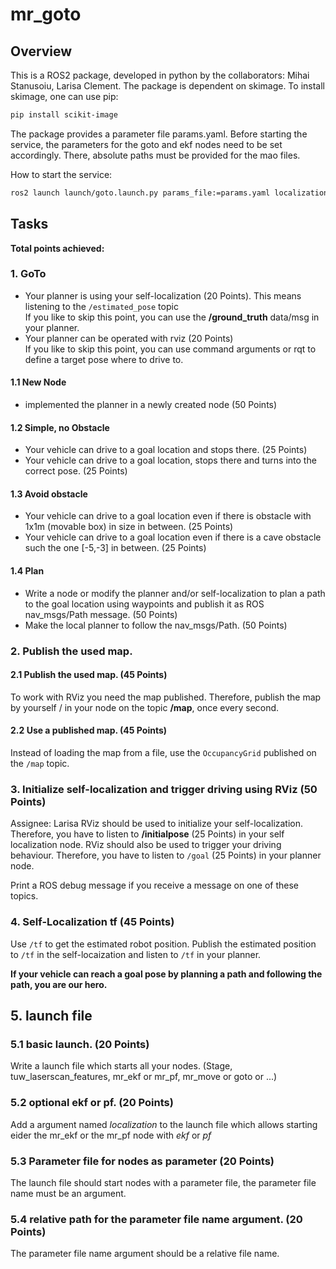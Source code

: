 # mr_goto
## Overview
This is a ROS2 package, developed in python by the collaborators: Mihai Stanusoiu, Larisa Clement.
The package is dependent on skimage. To install skimage, one can use pip:
```sh
pip install scikit-image
```
The package provides a parameter file params.yaml. Before starting the service, the parameters for the goto and ekf nodes need to be set accordingly. There, absolute paths must be provided for the mao files.

How to start the service:
```sh
ros2 launch launch/goto.launch.py params_file:=params.yaml localization:=pf
```

## Tasks

**Total points achieved:**

### 1. GoTo

- Your planner is using your self-localization (20 Points). This means listening to the `/estimated_pose` topic  <br>If you like to skip this point, you can use the **/ground_truth** data/msg in your planner.
- Your planner can be operated with rviz (20 Points) <br>If you like to skip this point, you can use command arguments or rqt to define a target pose where to drive to.

#### 1.1 New Node

- implemented the planner in a newly created node (50 Points)

#### 1.2 Simple, no Obstacle

- Your vehicle can drive to a goal location and stops there. (25 Points)
- Your vehicle can drive to a goal location, stops there and turns into the correct pose. (25 Points)

#### 1.3 Avoid obstacle

- Your vehicle can drive to a goal location even if there is obstacle with 1x1m (movable box) in size in between. (25 Points)
- Your vehicle can drive to a goal location even if there is a cave obstacle such the one [-5,-3] in between. (25 Points)

#### 1.4 Plan

- Write a node or modify the planner and/or self-localization to plan a path to the goal location using waypoints and publish it as ROS nav_msgs/Path message. (50 Points)
- Make the local planner to follow the nav_msgs/Path. (50 Points)

### 2. Publish the used map.

#### 2.1 Publish the used map. (45 Points)

To work with RViz you need the map published. Therefore, publish the map by yourself / in your node on the topic **/map**, once every second.

#### 2.2 Use a published map. (45 Points)

Instead of loading the map from a file, use the `OccupancyGrid` published on the `/map` topic.

### 3. Initialize self-localization and trigger driving using RViz (50 Points)
Assignee: Larisa
RViz should be used to initialize your self-localization. Therefore, you have to listen to **/initialpose** (25 Points) in your self localization node.
RViz should also be used to trigger your driving behaviour. Therefore, you have to listen to `/goal` (25 Points) in your planner node.

Print a ROS debug message if you receive a message on one of these topics.

### 4. Self-Localization tf (45 Points)

Use `/tf` to get the estimated robot position. Publish the estimated position to `/tf` in the self-locaization and listen to `/tf` in your planner.

**If your vehicle can reach a goal pose by planning a path and following the path, you are our hero.**

## 5. launch file

### 5.1 basic launch. (20 Points)

Write a launch file which starts all your nodes. (Stage, tuw_laserscan_features, mr_ekf or mr_pf, mr_move or goto or ...)
### 5.2 optional ekf or pf. (20 Points)

Add a argument named _localization_ to the launch file which allows starting eider the mr_ekf or the mr_pf node with _ekf_ or _pf_

### 5.3 Parameter file for nodes as parameter (20 Points)

The launch file should start nodes with a parameter file, the parameter file name must be an argument.

### 5.4 relative path for the parameter file name argument. (20 Points)

The parameter file name argument should be a relative file name.
